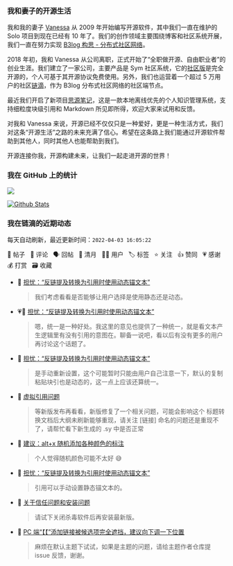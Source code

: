 ### 我和妻子的开源生活

我和我的妻子 [Vanessa](https://github.com/Vanessa219) 从 2009 年开始编写开源软件，其中我们一直在维护的 Solo 项目到现在已经有 10 年了。我们的创作领域主要围绕博客和社区系统开展，我们一直在努力实现 [B3log 构思 - 分布式社区网络](https://ld246.com/article/1546941897596)。

2018 年初，我和 Vanessa 从公司离职，正式开始了“全职做开源、自由职业者”的创业生涯。我们建立了一家公司，主要产品是 Sym 社区系统，它的[社区版](https://github.com/88250/symphony)是完全开源的，个人可基于其开源协议免费使用。另外，我们也运营着一个超过 5 万用户的社区[链滴](https://ld246.com)，作为 B3log 分布式社区网络的社区端节点。

最近我们开启了新项目[思源笔记](https://github.com/siyuan-note/siyuan)，这是一款本地离线优先的个人知识管理系统，支持细粒度块级引用和 Markdown 所见即所得，欢迎大家来试用和反馈。

对我和 Vanessa 来说，开源已经不仅仅只是一种爱好，更是一种生活方式，我们对这条“开源生活”之路的未来充满了信心。希望在这条路上我们能通过开源软件帮助到其他人，同时其他人也能帮助到我们。

开源连接你我，开源构建未来，让我们一起走进开源的世界！

### 我在 GitHub 上的统计

<a title="Hits" target="_blank" href="https://github.com/88250/88250"><img src="https://hits.b3log.org/88250/88250.svg"></a>

[![Github Stats](https://github-readme-stats.vercel.app/api?username=88250&theme=tokyonight&show_icons=true)](https://github.com/88250)

<!--events start -->

### 我在链滴的近期动态

每天自动刷新，最近更新时间：`2022-04-03 16:05:22`

📝 帖子 &nbsp; 💬 评论 &nbsp; 🗣 回帖 &nbsp; 🌙 清月 &nbsp; 👨‍💻 用户 &nbsp; 🏷️ 标签 &nbsp; ⭐️ 关注 &nbsp; 👍 赞同 &nbsp; 💗 感谢 &nbsp; 💰 打赏 &nbsp; 🗃 收藏

* 💬 [担忧：“反链提及转换为引用时使用动态锚文本”](https://ld246.com/article/1648957830278/comment/1648968462221#comments)

  > 我们考虑看看是否能够让用户选择是使用静态还是动态。
* 💗💬 [担忧：“反链提及转换为引用时使用动态锚文本”](https://ld246.com/article/1648957830278/comment/1648967042474#comments)

  > 嗯，统一是一种好处。我这里的意见也提供了一种统一，就是看文本产生逻辑里有没有引用的意图在。聊备一说吧，看以后有没有更多的用户再讨论这个话题了。
* 💬 [担忧：“反链提及转换为引用时使用动态锚文本”](https://ld246.com/article/1648957830278/comment/1648962289289#comments)

  > 是手动重新设置，这个可能暂时只能由用户自己注意一下，默认的复制粘贴块引也是动态的，这一点上应该还算统一。
* 💬 [虚拟引用问题](https://ld246.com/article/1648880874959/comment/1648960201854#comments)

  > 等新版发布再看看，新版修复了一个相关问题，可能会影响这个 标题转换文档后大纲未刷新能够重现，请关注 [链接] 命名的问题还是重现不了，请帮忙看下新生成的 .sy 中是否正常
* 💬 [建议：alt+x 随机添加各种颜色的标注](https://ld246.com/article/1648959279688/comment/1648959344976#comments)

  > 个人觉得随机颜色可能不太好 😅
* 💬 [担忧：“反链提及转换为引用时使用动态锚文本”](https://ld246.com/article/1648957830278/comment/1648959087553#comments)

  > 引用可以手动设置静态锚文本的。
* 💬 [关于信任问题和安装问题](https://ld246.com/article/1648958942130/comment/1648959003371#comments)

  > 请试下关闭杀毒软件后再安装最新版。
* 💬 [PC 端“【【”添加链接被候选项完全遮挡，建议向下调一下位置](https://ld246.com/article/1648955172321/comment/1648955536522#comments)

  > 麻烦在默认主题下试试，如果是主题的问题，请给主题作者仓库提 issue 反馈，谢谢。


<!--events end -->
